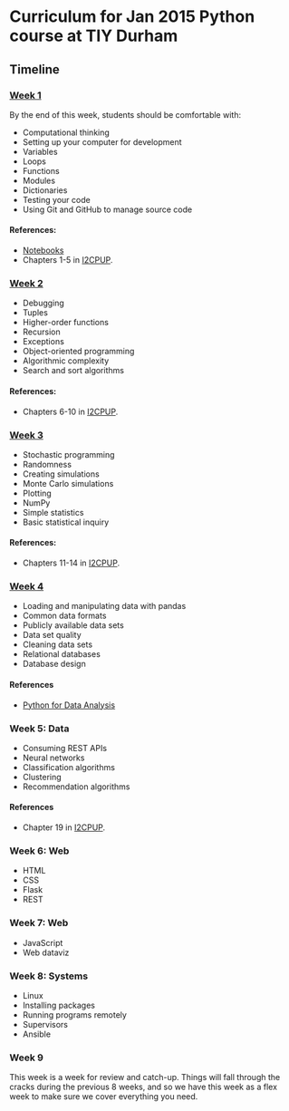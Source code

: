 # Curriculum for Jan 2015 Python course at TIY Durham

## Timeline

### [Week 1](week1.md)

By the end of this week, students should be comfortable with:

* Computational thinking
* Setting up your computer for development
* Variables
* Loops
* Functions
* Modules
* Dictionaries
* Testing your code
* Using Git and GitHub to manage source code

#### References:

* [Notebooks](notebooks/week1)
* Chapters 1-5 in [I2CPUP][].

### [Week 2](week2.md)

* Debugging
* Tuples
* Higher-order functions
* Recursion
* Exceptions
* Object-oriented programming
* Algorithmic complexity
* Search and sort algorithms

#### References:

* Chapters 6-10 in [I2CPUP][].

### [Week 3](week3.md)

* Stochastic programming
* Randomness
* Creating simulations
* Monte Carlo simulations
* Plotting
* NumPy
* Simple statistics
* Basic statistical inquiry

#### References:

* Chapters 11-14 in [I2CPUP][].

### [Week 4](week4.md)

* Loading and manipulating data with pandas
* Common data formats
* Publicly available data sets
* Data set quality
* Cleaning data sets
* Relational databases
* Database design

#### References

* [Python for Data Analysis](http://shop.oreilly.com/product/0636920023784.do)

### Week 5: Data

* Consuming REST APIs
* Neural networks
* Classification algorithms
* Clustering
* Recommendation algorithms

#### References

* Chapter 19 in [I2CPUP][].

### Week 6: Web

* HTML
* CSS
* Flask
* REST

### Week 7: Web

* JavaScript
* Web dataviz

### Week 8: Systems

* Linux
* Installing packages
* Running programs remotely
* Supervisors
* Ansible

### Week 9

This week is a week for review and catch-up. Things will fall through the cracks during the previous 8 weeks, and so we have this week as a flex week to make sure we cover everything you need.

[I2CPUP]: https://mitpress.mit.edu/books/introduction-computation-and-programming-using-python-0
